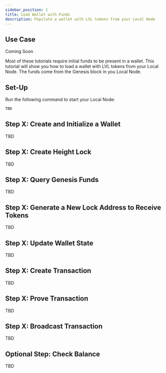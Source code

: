 ```yaml
---
sidebar_position: 1
title: Load Wallet with Funds
description: Populate a wallet with LVL tokens from your Local Node
---
```


## Use Case

Coming Soon

Most of these tutorials require initial funds to be present in a wallet. This tutorial will show you how to load a wallet with LVL tokens from your Local Node.
The funds come from the Genesis block in you Local Node.

## Set-Up

Run the following command to start your Local Node:

```bash
TBD
```

## Step X: Create and Initialize a Wallet

TBD

## Step X: Create Height Lock

TBD

## Step X: Query Genesis Funds

TBD

## Step X: Generate a New Lock Address to Receive Tokens

TBD

## Step X: Update Wallet State

TBD

## Step X: Create Transaction

TBD

## Step X: Prove Transaction

TBD

## Step X: Broadcast Transaction

TBD

## Optional Step: Check Balance

TBD